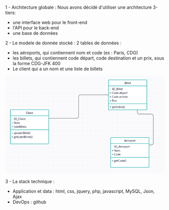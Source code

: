 1 - Architecture globale :
Nous avons décidé d'utiliser une architecture 3-tiers:
  - une interface web pour le front-end
  - l'API pour le back-end
  - une base de données
 
2 - Le modele de donnée stocké :
2 tables de données :
  - les aéroports, qui contiennent nom et code (ex : Paris, CDG)
  - les billets, qui contiennent code départ, code destination et un prix, sous la forme CDG-JFK 400
  - Le client qui a un nom et une liste de billets

![alt text](UML.PNG)
  
3 - La stack technique :
  - Application et data : html, css, jquery, php, javascript, MySQL, Json, Ajax
  - DevOps : github
